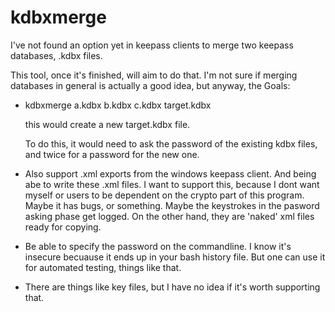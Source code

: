 kdbxmerge
=========

I've not found an option yet in keepass clients
to merge two keepass databases, .kdbx files.

This tool, once it's finished, will aim to 
do that. I'm not sure if merging databases in 
general is actually a good idea, but 
anyway, the Goals:

* kdbxmerge a.kdbx b.kdbx c.kdbx target.kdbx
  
  this would create a new target.kdbx file.
  
  To do this, it would need to ask the password
  of the existing kdbx files, and twice for
  a password for the new one.
* Also support .xml exports from the windows
  keepass client. And being abe to write these
  .xml files. I want to support this, because
  I dont want myself or users to be dependent
  on the crypto part of this program. Maybe it
  has bugs, or something. Maybe the keystrokes
  in the pasword asking phase get logged. On the 
  other hand, they are 'naked' xml files ready 
  for copying.
* Be able to specify the password on the 
  commandline. I know it's insecure becuause
  it ends up in your bash history file. But one
  can use it for automated testing, things like that.
* There are things like key files, but I have no idea
  if it's worth supporting that.
